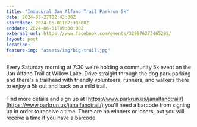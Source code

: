 ```yaml
---
title: "Inaugural Jan Alfano Trail Parkrun 5k"
date: 2024-05-27T02:43:00Z
startdate: 2024-06-01T07:30:00Z
enddate: 2024-06-01T09:00:00Z
external_url: https://www.facebook.com/events/329976273465295/
layout: post
location: 
feature-img: "assets/img/big-trail.jpg"
---
```


Every Saturday morning at 7&#58;30 we're holding a community 5k event on the Jan Alfano Trail at Willow Lake. Drive straight through the dog park parking and there's a trailhead with friendly volunteers, runners, and walkers there to enjoy a 5k out and back on a mild trail.<br>
  <br>
  Find more details and sign up at [https://www.parkrun.us/janalfanotrail/](https://www.parkrun.us/janalfanotrail/) you'll need a barcode from signing up in order to receive a time. There are no winners or losers, but you will receive a time if you have a barcode. <br>
  <br>
  
